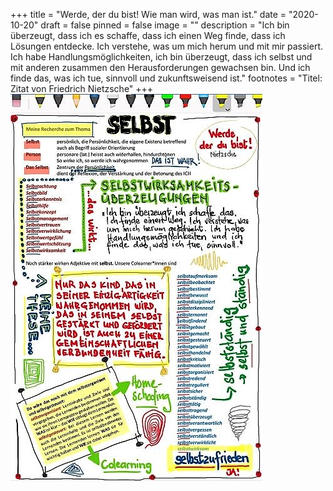 +++
title = "Werde, der du bist!  Wie man wird, was man ist."
date = "2020-10-20"
draft = false
pinned = false
image = ""
description = "Ich bin überzeugt, dass ich es schaffe, dass ich einen Weg finde, dass ich Lösungen entdecke. Ich verstehe, was um mich herum und mit mir passiert. Ich habe Handlungsmöglichkeiten, ich bin überzeugt, dass ich selbst und mit anderen zusammen den Herausforderungen gewachsen bin. Und ich finde das, was ich tue, sinnvoll und zukunftsweisend ist."
footnotes = "Titel: Zitat von Friedrich Nietzsche"
+++
![](selbst-1-.jpg)